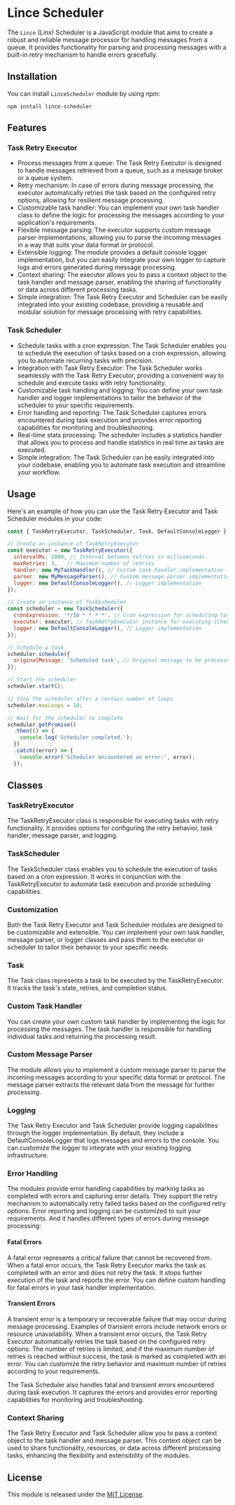 # Lince Scheduler

The `Lince` (Linx) Scheduler is a JavaScript module that aims to create a robust and reliable message processor for handling messages from a queue. It provides functionality for parsing and processing messages with a built-in retry mechanism to handle errors gracefully.

## Installation

You can install `LinceScheduler` module by using npm:
```
npm install lince-scheduler
```

## Features

### Task Retry Executor

* Process messages from a queue: The Task Retry Executor is designed to handle messages retrieved from a queue, such as a message broker or a queue system.
* Retry mechanism: In case of errors during message processing, the executor automatically retries the task based on the configured retry options, allowing for resilient message processing.
* Customizable task handler: You can implement your own task handler class to define the logic for processing the messages according to your application's requirements.
* Flexible message parsing: The executor supports custom message parser implementations, allowing you to parse the incoming messages in a way that suits your data format or protocol.
* Extensible logging: The module provides a default console logger implementation, but you can easily integrate your own logger to capture logs and errors generated during message processing.
* Context sharing: The executor allows you to pass a context object to the task handler and message parser, enabling the sharing of functionality or data across different processing tasks.
* Simple integration: The Task Retry Executor and Scheduler can be easily integrated into your existing codebase, providing a reusable and modular solution for message processing with retry capabilities.

### Task Scheduler

* Schedule tasks with a cron expression: The Task Scheduler enables you to schedule the execution of tasks based on a cron expression, allowing you to automate recurring tasks with precision.
* Integration with Task Retry Executor: The Task Scheduler works seamlessly with the Task Retry Executor, providing a convenient way to schedule and execute tasks with retry functionality.
* Customizable task handling and logging: You can define your own task handler and logger implementations to tailor the behavior of the scheduler to your specific requirements.
* Error handling and reporting: The Task Scheduler captures errors encountered during task execution and provides error reporting capabilities for monitoring and troubleshooting.
* Real-time stats processing: The scheduler includes a statistics handler that allows you to process and handle statistics in real time as tasks are executed.
* Simple integration: The Task Scheduler can be easily integrated into your codebase, enabling you to automate task execution and streamline your workflow.

## Usage

Here's an example of how you can use the Task Retry Executor and Task Scheduler modules in your code:

```javascript
const { TaskRetryExecutor, TaskScheduler, Task, DefaultConsoleLogger } = require('task-retry-executor');

// Create an instance of TaskRetryExecutor
const executor = new TaskRetryExecutor({
  intervalMs: 2000, // Interval between retries in milliseconds
  maxRetries: 3,   // Maximum number of retries
  handler: new MyTaskHandler(), // Custom task handler implementation
  parser: new MyMessageParser(), // Custom message parser implementation
  logger: new DefaultConsoleLogger(), // Logger implementation
});

// Create an instance of TaskScheduler
const scheduler = new TaskScheduler({
  cronExpression: '*/10 * * * *', // Cron expression for scheduling tasks (e.g., every 10 seconds)
  executor: executor, // TaskRetryExecutor instance for executing scheduled tasks
  logger: new DefaultConsoleLogger(), // Logger implementation
});

// Schedule a task
scheduler.schedule({
  originalMessage: 'Scheduled task', // Original message to be processed
});

// Start the scheduler
scheduler.start();

// Stop the scheduler after a certain number of loops
scheduler.maxLoops = 10;

// Wait for the scheduler to complete
scheduler.getPromise()
  .then(() => {
    console.log('Scheduler completed.');
  })
  .catch((error) => {
    console.error('Scheduler encountered an error:', error);
  });
```

## Classes

### TaskRetryExecutor

The TaskRetryExecutor class is responsible for executing tasks with retry functionality. It provides options for configuring the retry behavior, task handler, message parser, and logging.

### TaskScheduler

The TaskScheduler class enables you to schedule the execution of tasks based on a cron expression. It works in conjunction with the TaskRetryExecutor to automate task execution and provide scheduling capabilities.

### Customization

Both the Task Retry Executor and Task Scheduler modules are designed to be customizable and extensible. You can implement your own task handler, message parser, or logger classes and pass them to the executor or scheduler to tailor their behavior to your specific needs.

### Task

The Task class represents a task to be executed by the TaskRetryExecutor. It tracks the task's state, retries, and completion status.

### Custom Task Handler

You can create your own custom task handler by implementing the logic for processing the messages. The task handler is responsible for handling individual tasks and returning the processing result.

### Custom Message Parser

The module allows you to implement a custom message parser to parse the incoming messages according to your specific data format or protocol. The message parser extracts the relevant data from the message for further processing.

### Logging

The Task Retry Executor and Task Scheduler provide logging capabilities through the logger implementation. By default, they include a DefaultConsoleLogger that logs messages and errors to the console. You can customize the logger to integrate with your existing logging infrastructure.

### Error Handling

The modules provide error handling capabilities by marking tasks as completed with errors and capturing error details. They support the retry mechanism to automatically retry failed tasks based on the configured retry options. Error reporting and logging can be customized to suit your requirements. And it handles different types of errors during message processing:

#### Fatal Errors

A fatal error represents a critical failure that cannot be recovered from. When a fatal error occurs, the Task Retry Executor marks the task as completed with an error and does not retry the task. It stops further execution of the task and reports the error. You can define custom handling for fatal errors in your task handler implementation.

#### Transient Errors

A transient error is a temporary or recoverable failure that may occur during message processing. Examples of transient errors include network errors or resource unavailability. When a transient error occurs, the Task Retry Executor automatically retries the task based on the configured retry options. The number of retries is limited, and if the maximum number of retries is reached without success, the task is marked as completed with an error. You can customize the retry behavior and maximum number of retries according to your requirements.

The Task Scheduler also handles fatal and transient errors encountered during task execution. It captures the errors and provides error reporting capabilities for monitoring and troubleshooting.

### Context Sharing

The Task Retry Executor and Task Scheduler allow you to pass a context object to the task handler and message parser. This context object can be used to share functionality, resources, or data across different processing tasks, enhancing the flexibility and extensibility of the modules.

## License

This module is released under the [MIT License](https://opensource.org/license/mit/).
